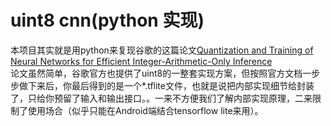 uint8 cnn(python 实现)
====

本项目其实就是用python来复现谷歌的这篇论文[Quantization and Training of Neural Networks for Efficient Integer-Arithmetic-Only Inference](https://arxiv.org/abs/1712.05877)<br>
论文虽然简单，谷歌官方也提供了uint8的一整套实现方案，但按照官方文档一步步做下来后，你最后得到的是一个*.tflite文件，也就是说把内部实现细节给封装了，只给你预留了输入和输出接口。。一来不方便我们了解内部实现原理，二来限制了使用场合（似乎只能在Android端结合tensorflow lite来用）。
